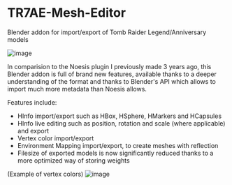 # TR7AE-Mesh-Editor
Blender addon for import/export of Tomb Raider Legend/Anniversary models

![image](https://github.com/user-attachments/assets/e7ab59bf-9154-4941-a179-57b487745039)

In comparision to the Noesis plugin I previously made 3 years ago, this Blender addon is full of brand new features, available thanks to a deeper understanding of the format and thanks to Blender's API which allows to import much more metadata than Noesis allows.

Features include:

- HInfo import/export such as HBox, HSphere, HMarkers and HCapsules
- HInfo live editing such as position, rotation and scale (where applicable) and export
- Vertex color import/export
- Environment Mapping import/export, to create meshes with reflection
- Filesize of exported models is now significantly reduced thanks to a more optimized way of storing weights

(Example of vertex colors)
![image](https://github.com/user-attachments/assets/d091a715-27c8-499d-a7cd-52276eb7cd7a)
